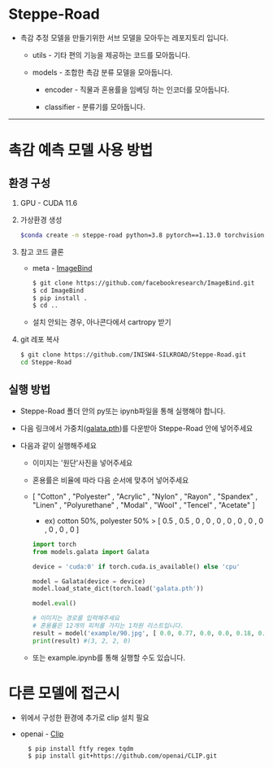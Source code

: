# Steppe-Road

+ 촉감 추정 모델을 만들기위한 서브 모델을 모아두는 레포지토리 입니다. 

  + utils - 기타 편의 기능을 제공하는 코드를 모아둡니다. 

  + models - 조합한 촉감 분류 모델을 모아둡니다. 
  
    + encoder - 직물과 혼용률을 임베딩 하는 인코더를 모아둡니다.

    + classifier - 분류기를 모아둡니다.

---  

# 촉감 예측 모델 사용 방법

## 환경 구성 

1. GPU - CUDA 11.6

2. 가상환경 생성 

    ```bash
    $conda create -n steppe-road python=3.8 pytorch==1.13.0 torchvision==0.14.0 torchaudio==0.13.0 pytorch-cuda=11.6 -c pytorch -c nvidia
    
    ```

3. 참고 코드 클론
    + meta - [ImageBind](https://github.com/facebookresearch/ImageBind?tab=readme-ov-file)
      ```bash
      $ git clone https://github.com/facebookresearch/ImageBind.git
      $ cd ImageBind
      $ pip install .
      $ cd ..
      ```
    + 설치 안되는 경우, 아나콘다에서 cartropy 받기

4. git 레포 복사
    ```bash
    $ git clone https://github.com/INISW4-SILKROAD/Steppe-Road.git  
    cd Steppe-Road
    ```
## 실행 방법
+ Steppe-Road 폴더 안의 py또는 ipynb파일을 통해 실행해야 합니다. 

+ 다음 링크에서 가중치([galata.pth](https://drive.google.com/file/d/1hT9mEhn-OK1lPgtlu3R8clwsCvC-zgav/view?usp=sharing))를 다운받아 Steppe-Road 안에 넣어주세요

+ 다음과 같이 실행해주세요
  
    + 이미지는 '원단'사진을 넣어주세요
    
    + 혼용률은 비율에 따라 다음 순서에 맞추어 넣어주세요
    
    + [ "Cotton" , "Polyester" , "Acrylic" , "Nylon" , "Rayon" , "Spandex" , "Linen" , "Polyurethane" , "Modal" , "Wool" , "Tencel" , "Acetate" ]

        + ex) cotton 50%, polyester 50% > [ 0.5 , 0.5 , 0 , 0 , 0 , 0 , 0 , 0 , 0 , 0 , 0 , 0 ]   
  
      ```python
      import torch
      from models.galata import Galata
      
      device = 'cuda:0' if torch.cuda.is_available() else 'cpu'
      
      model = Galata(device = device)
      model.load_state_dict(torch.load('galata.pth'))
      
      model.eval()
      
      # 이미지는 경로를 입력해주세요 
      # 혼용률은 12개의 피처를 가지는 1차원 리스트입니다. 
      result = model('example/90.jpg', [ 0.0, 0.77, 0.0, 0.0, 0.18, 0.05, 0.0, 0.0, 0.0, 0.0, 0.0, 0.0])
      print(result) #(3, 2, 2, 0)
      ```

     + 또는 example.ipynb를 통해 실행할 수도 있습니다.

# 다른 모델에 접근시

+ 위에서 구성한 환경에 추가로 clip 설치 필요

+ openai - [Clip](https://github.com/openai/CLIP)

  ```terminal
    $ pip install ftfy regex tqdm
    $ pip install git+https://github.com/openai/CLIP.git
  ```
